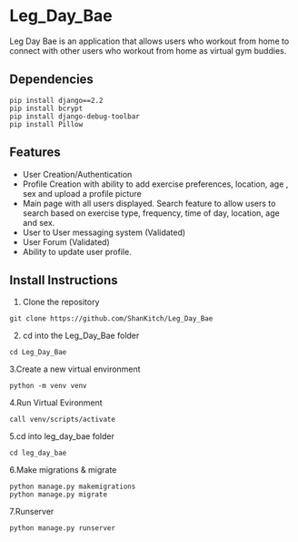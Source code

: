 # Leg_Day_Bae
Leg Day Bae is an application that allows users who workout from home to connect with other users who workout from home as virtual gym buddies.

## Dependencies
```
pip install django==2.2
pip install bcrypt
pip install django-debug-toolbar
pip install Pillow
```
## Features
- User Creation/Authentication 
- Profile Creation with ability to add exercise preferences, location, age , sex and upload a profile picture
- Main page with all users displayed. Search feature to allow users to search based on exercise type, frequency, time of day, location, age and sex.
- User to User messaging system (Validated)
- User Forum (Validated)
- Ability to update user profile.





## Install Instructions

1. Clone the repository
```
git clone https://github.com/ShanKitch/Leg_Day_Bae
```
2. cd into the Leg_Day_Bae folder
```
cd Leg_Day_Bae
```
3.Create a new virtual environment
 ```
python -m venv venv
 ```
4.Run Virtual Evironment
 ```
call venv/scripts/activate 
 ```
5.cd into leg_day_bae folder
```
cd leg_day_bae
``` 
6.Make migrations & migrate
```
python manage.py makemigrations
python manage.py migrate
```
7.Runserver
```
python manage.py runserver
```

